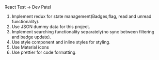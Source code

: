 React Test -> Dev Patel

1. Implement redux for state management(Badges,flag, read and unread functionality).
2. Use JSON dummy data for this project.
3. Implement searching functionality separately(no sync between filtering and badge update).
4. Use style component and inline styles for styling.
5. Use Material icons
6. Use prettier for code formatting.  